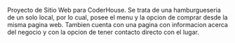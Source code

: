 Proyecto de Sitio Web para CoderHouse.
Se trata de una hamburgueseria de un solo local, por lo cual, posee el menu y la opcion de comprar desde la misma pagina web.
Tambien cuenta con una pagina con informacion acerca del negocio y con la opcion de tener contacto directo con el lugar.
